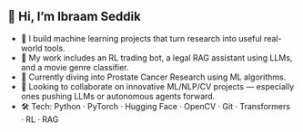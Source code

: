 ## 👋 Hi, I’m Ibraam Seddik

- 🔭 I build machine learning projects that turn research into useful real-world tools.
- 🧠 My work includes an RL trading bot, a legal RAG assistant using LLMs, and a movie genre classifier.
- 🌱 Currently diving into Prostate Cancer Research using ML algorithms.
- 🤝 Looking to collaborate on innovative ML/NLP/CV projects — especially ones pushing LLMs or autonomous agents forward.
- 🛠️ Tech: Python · PyTorch · Hugging Face · OpenCV · Git · Transformers · RL · RAG
